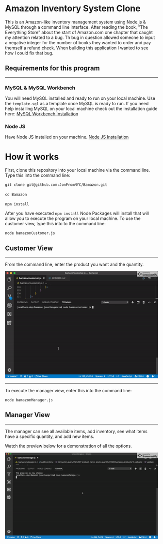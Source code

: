 # Amazon Inventory System Clone
This is an Amazon-like inventory management system using Node.js &amp; MySQL through a command line interface. After reading the book, "The Everything Store" about the start of Amazon.com one chapter that caught my attention related to a bug. Th bug in question allowed someone to input a negative integer for the number of books they wanted to order and pay themself a refund check. When building this application I wanted to see how I could fix that bug.

## Requirements for this program
___
### MySQL & MySQL Workbench
You will need MySQL installed and ready to run on your local machine. Use the `template.sql` as a template once MySQL is ready to run. If you need help installing MySQL on your local machine check out the installation guide here: [MySQL Workbench Installation](https://dev.mysql.com/downloads/workbench/)

### Node JS
Have Node JS installed on your machine. [Node JS Installation](https://nodejs.org/en/)

# How it works

First, clone this repository into your local machine via the command line. Type this into the command line:


    git clone git@github.com:JonFromNYC/Bamazon.git

    cd Bamazon

    npm install

After you have executed `npm install` Node Packages will install that will allow you to execute the program on your local machine.
To use the customer view, type this into to the command line:

    node bamazonCustomer.js

## Customer View
___
From the command line, enter the product you want and the quantity.

![customer](/images/customer.gif)

---

To execute the manager view, enter this into the command line:

    node bamazonManager.js

## Manager View
___
The manager can see all available items, add inventory, see what items have a specific quantity, and add new items.

Watch the preview below for a demonstration of all the options.

![manager](/images/manager.gif)
